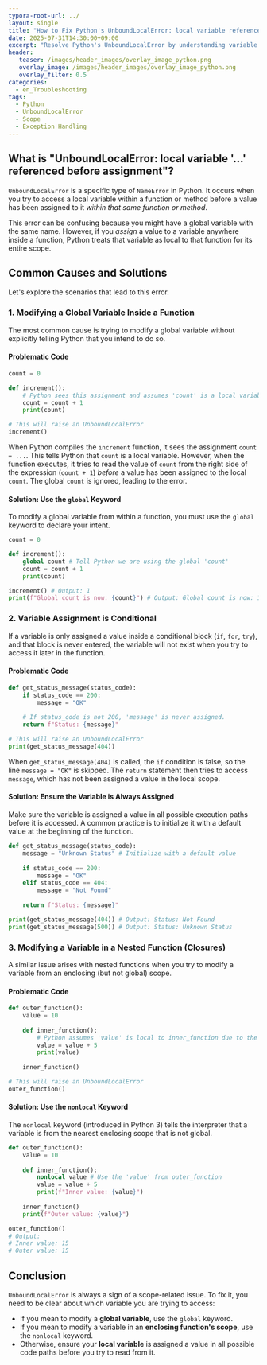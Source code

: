 ```yaml
---
typora-root-url: ../
layout: single
title: "How to Fix Python's UnboundLocalError: local variable referenced before assignment"
date: 2025-07-31T14:30:00+09:00
excerpt: "Resolve Python's UnboundLocalError by understanding variable scope. Learn to use the `global` and `nonlocal` keywords or ensure a variable is always assigned a value within a function's scope before it is accessed."
header:
   teaser: /images/header_images/overlay_image_python.png
   overlay_image: /images/header_images/overlay_image_python.png
   overlay_filter: 0.5
categories:
  - en_Troubleshooting
tags:
  - Python
  - UnboundLocalError
  - Scope
  - Exception Handling
---
```


## What is "UnboundLocalError: local variable '...' referenced before assignment"?

`UnboundLocalError` is a specific type of `NameError` in Python. It occurs when you try to access a local variable within a function or method before a value has been assigned to it *within that same function or method*.

This error can be confusing because you might have a global variable with the same name. However, if you *assign* a value to a variable anywhere inside a function, Python treats that variable as local to that function for its entire scope.

## Common Causes and Solutions

Let's explore the scenarios that lead to this error.

### 1. Modifying a Global Variable Inside a Function

The most common cause is trying to modify a global variable without explicitly telling Python that you intend to do so.

#### Problematic Code

```python
count = 0

def increment():
    # Python sees this assignment and assumes 'count' is a local variable.
    count = count + 1
    print(count)

# This will raise an UnboundLocalError
increment()
```

When Python compiles the `increment` function, it sees the assignment `count = ...`. This tells Python that `count` is a local variable. However, when the function executes, it tries to read the value of `count` from the right side of the expression (`count + 1`) *before* a value has been assigned to the local `count`. The global `count` is ignored, leading to the error.

#### Solution: Use the `global` Keyword

To modify a global variable from within a function, you must use the `global` keyword to declare your intent.

```python
count = 0

def increment():
    global count # Tell Python we are using the global 'count'
    count = count + 1
    print(count)

increment() # Output: 1
print(f"Global count is now: {count}") # Output: Global count is now: 1
```

### 2. Variable Assignment is Conditional

If a variable is only assigned a value inside a conditional block (`if`, `for`, `try`), and that block is never entered, the variable will not exist when you try to access it later in the function.

#### Problematic Code

```python
def get_status_message(status_code):
    if status_code == 200:
        message = "OK"
    
    # If status_code is not 200, 'message' is never assigned.
    return f"Status: {message}"

# This will raise an UnboundLocalError
print(get_status_message(404))
```

When `get_status_message(404)` is called, the `if` condition is false, so the line `message = "OK"` is skipped. The `return` statement then tries to access `message`, which has not been assigned a value in the local scope.

#### Solution: Ensure the Variable is Always Assigned

Make sure the variable is assigned a value in all possible execution paths before it is accessed. A common practice is to initialize it with a default value at the beginning of the function.

```python
def get_status_message(status_code):
    message = "Unknown Status" # Initialize with a default value
    
    if status_code == 200:
        message = "OK"
    elif status_code == 404:
        message = "Not Found"
    
    return f"Status: {message}"

print(get_status_message(404)) # Output: Status: Not Found
print(get_status_message(500)) # Output: Status: Unknown Status
```

### 3. Modifying a Variable in a Nested Function (Closures)

A similar issue arises with nested functions when you try to modify a variable from an enclosing (but not global) scope.

#### Problematic Code

```python
def outer_function():
    value = 10
    
    def inner_function():
        # Python assumes 'value' is local to inner_function due to the assignment.
        value = value + 5
        print(value)
        
    inner_function()

# This will raise an UnboundLocalError
outer_function()
```

#### Solution: Use the `nonlocal` Keyword

The `nonlocal` keyword (introduced in Python 3) tells the interpreter that a variable is from the nearest enclosing scope that is not global.

```python
def outer_function():
    value = 10
    
    def inner_function():
        nonlocal value # Use the 'value' from outer_function
        value = value + 5
        print(f"Inner value: {value}")
        
    inner_function()
    print(f"Outer value: {value}")

outer_function()
# Output:
# Inner value: 15
# Outer value: 15
```

## Conclusion

`UnboundLocalError` is always a sign of a scope-related issue. To fix it, you need to be clear about which variable you are trying to access:
*   If you mean to modify a **global variable**, use the `global` keyword.
*   If you mean to modify a variable in an **enclosing function's scope**, use the `nonlocal` keyword.
*   Otherwise, ensure your **local variable** is assigned a value in all possible code paths before you try to read from it.

